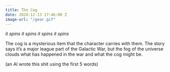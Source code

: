```yaml
---
title: The Cog
date: 2020-12-13 17:46:00 Z
image-url: "/gear.gif"
---
```


*it spins it spins it spins it spins*

The cog is a mysterious item that the character carries with them. The story says it’s a major league part of the Galactic War, but the fog of the universe clouds what has happened in the war and what the cog might be. 

\(an AI wrote this shit using the first 5 words)